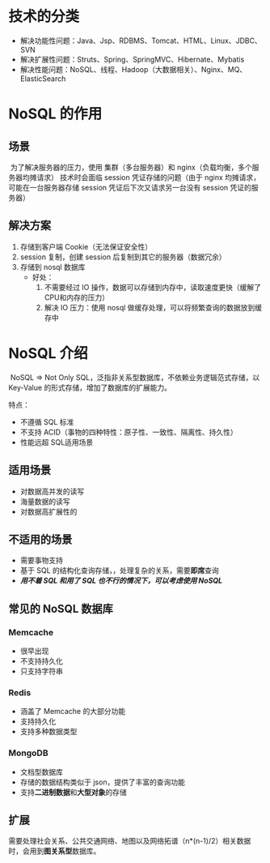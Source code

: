 # 技术的分类

+ 解决功能性问题：Java、Jsp、RDBMS、Tomcat、HTML、Linux、JDBC、SVN
+ 解决扩展性问题：Struts、Spring、SpringMVC、Hibernate、Mybatis
+ 解决性能问题：NoSQL、线程、Hadoop（大数据相关）、Nginx、MQ、ElasticSearch

# NoSQL 的作用

## 场景

​		为了解决服务器的压力，使用 集群（多台服务器）和 nginx（负载均衡，多个服务器均摊请求） 技术时会面临 session 凭证存储的问题（由于 nginx 均摊请求，可能在一台服务器存储 session 凭证后下次又请求另一台没有 session 凭证的服务器）

## 解决方案

1. 存储到客户端 Cookie（无法保证安全性）
2. session 复制，创建 session 后复制到其它的服务器（数据冗余）
3. 存储到 nosql 数据库
   + 好处：
     1. 不需要经过 IO 操作，数据可以存储到内存中，读取速度更快（缓解了CPU和内存的压力）
     2. 解决 IO 压力：使用 nosql 做缓存处理，可以将频繁查询的数据放到缓存中

# NoSQL 介绍

​		NoSQL => Not Only SQL，泛指非关系型数据库，不依赖业务逻辑范式存储，以 Key-Value 的形式存储，增加了数据库的扩展能力。

特点：

 + 不遵循 SQL 标准
 + 不支持 ACID（事物的四种特性：原子性、一致性、隔离性、持久性）
 + 性能远超 SQL适用场景

## 适用场景

+ 对数据高并发的读写
+ 海量数据的读写
+ 对数据高扩展性的

## 不适用的场景

+ 需要事物支持
+ 基于 SQL 的结构化查询存储，，处理复杂的关系，需要**即席**查询
+ ***用不着 SQL 和用了 SQL 也不行的情况下，可以考虑使用 NoSQL***

## 常见的 NoSQL 数据库

### Memcache

+ 很早出现
+ 不支持持久化
+ 只支持字符串

### Redis

+ 涵盖了 Memcache 的大部分功能
+ 支持持久化
+ 支持多种数据类型

### MongoDB

+ 文档型数据库
+ 存储的数据结构类似于 json，提供了丰富的查询功能
+ 支持**二进制数据**和**大型对象**的存储

## 扩展

​		需要处理社会关系、公共交通网络、地图以及网络拓谱（n*(n-1)/2）相关数据时，会用到**图关系型**数据库。